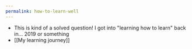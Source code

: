 ```yaml
---
permalink: how-to-learn-well
---
```

- This is kind of a solved question! I got into "learning how to learn" back in... 2019 or something
- [[My learning journey]]
